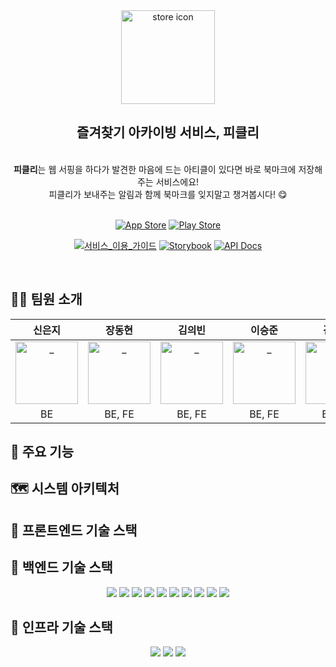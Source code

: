 <div align=center>
  <img width="150" alt="store icon" src="https://github.com/pickly-team/pickly-backend/assets/38103085/c45c3275-60f4-4c36-a15c-d587576aede0">
  <h2> 즐겨찾기 아카이빙 서비스, 피클리 </h2>
  <br>
  <strong>피클리</strong>는 웹 서핑을 하다가 발견한 마음에 드는 아티클이 있다면 바로 북마크에 저장해주는 서비스에요!
  <br>
  피클리가 보내주는 알림과 함께 북마크를 잊지말고 챙겨봅시다! 😋
  <br>
  <br>

[![App Store](https://img.shields.io/badge/App_Store-0D96F6?style=for-the-badge&logo=app-store&logoColor=white)](https://apps.apple.com/kr/app/pickly/id6450514861) [![Play Store](https://img.shields.io/badge/Google_Play-414141?style=for-the-badge&logo=google-play&logoColor=white)](https://play.google.com/store/apps/details?id=com.ww8007.pickly)

[![서비스_이용_가이드](http://img.shields.io/badge/-서비스_이용_가이드-81B441?style=flat&logo=Pinboard&logoColor=white&link=https://github.com/pickly-team/pickly-frontend/wiki/%ED%94%BC%ED%81%B4%EB%A6%AC-%EC%82%AC%EC%9A%A9-%EA%B0%80%EC%9D%B4%EB%93%9C)]([https://github.com/pickly-team/pickly-backend/wiki](https://github.com/pickly-team/pickly-frontend/wiki/%ED%94%BC%ED%81%B4%EB%A6%AC-%EC%82%AC%EC%9A%A9-%EA%B0%80%EC%9D%B4%EB%93%9C)) [![Storybook](http://img.shields.io/badge/Storybook-ff4685?style=flat&logo=Storybook&logoColor=white&link=https://64041bd03de4f07060a931b9-emnknzovqf.chromatic.com/?path=/story/iconography--page)]([https://jupjup.site/](https://64041bd03de4f07060a931b9-emnknzovqf.chromatic.com/?path=/story/iconography--page)) [![API Docs](http://img.shields.io/badge/-API%20Docs-84ea2c?style=flat&logo=swagger&logoColor=white&link=)]()

<br>

</div>

## 🧑‍💻 팀원 소개

<div align=center>

|      신은지      |      장동현      |      김의빈      |      이승준      |      김서연      |      정수빈      |      김서경      |
| :------------: | :------------: | :------------: | :------------: | :------------: | :------------: | :------------: |
| <a href="https://github.com/EunjiShin"> <img src="https://avatars.githubusercontent.com/EunjiShin" width=100px alt="_"/> </a> | <a href="https://github.com/ww8007"> <img src="https://avatars.githubusercontent.com/ww8007" width=100px alt="_"/> </a> | <a href="https://github.com/JoeCP17"> <img src="https://avatars.githubusercontent.com/JoeCP17" width=100px alt="_"/> </a> | <a href="https://github.com/litsynp"> <img src="https://avatars.githubusercontent.com/litsynp" width=100px alt="_"/> </a> | <a href="https://github.com/aeong98"> <img src="https://avatars.githubusercontent.com/aeong98" width=100px alt="_"/> </a> | <a href="https://github.com/SoobinJung1013"> <img src="https://avatars.githubusercontent.com/SoobinJung1013" width=100px alt="_"/> </a> | <a href="https://github.com/JerryK026"> <img src="https://avatars.githubusercontent.com/JerryK026" width=100px alt="_"/> </a> |
| BE | BE, FE | BE, FE | BE, FE | BE, FE | BE, FE | BE |

</div>

## 🚀 주요 기능

<div align=center>

</div>

## 🗺️ 시스템 아키텍처

<div align=center>

</div>

## 🌱 프론트엔드 기술 스택

<div align=center>

</div>

## 🌱 백엔드 기술 스택 

<div align=center>
  
<div style="display: inline;">
<img src="https://img.shields.io/badge/JAVA-007396?style=for-the-badge&logo=java&logoColor=white">
<img src="https://img.shields.io/badge/Springboot-6DB33F?style=for-the-badge&logo=Springboot&logoColor=white">
<img src="https://img.shields.io/badge/gradle-02303A?style=for-the-badge&logo=gradle&logoColor=white">
<img src="https://img.shields.io/badge/spock-4479A1?style=for-the-badge&logo=codedeploy&logoColor=white">
<img src="https://img.shields.io/badge/apachegroovy-4298B8?style=for-the-badge&logo=apachegroovy&logoColor=white">

</div>

<div style="display: inline;">
<img src="https://img.shields.io/badge/postgresql-4169E1?style=for-the-badge&logo=postgresql&logoColor=white">
<img src="https://img.shields.io/badge/queryDSL-000000?style=for-the-badge&logo=cachet&logoColor=white">
<img src="https://img.shields.io/badge/docker-2496ED?style=for-the-badge&logo=docker&logoColor=white">
<img src="https://img.shields.io/badge/firebase-FFCA28?style=for-the-badge&logo=firebase&logoColor=white"> 
<img src="https://img.shields.io/badge/jsoup-8BC0D0?style=for-the-badge&logo=pinboard&logoColor=white">
</div>

<br>

</div>

## 🌱 인프라 기술 스택 

<div align=center>

<div style="display: inline;">
<img src="https://img.shields.io/badge/aws-232F3E?style=for-the-badge&logo=AmazonAWS&logoColor=white">
<img src="https://img.shields.io/badge/GitHub Actions-2088FF?style=for-the-badge&logo=GitHub Actions&logoColor=white"> 
<img src="https://img.shields.io/badge/Jenkins-D24939?style=for-the-badge&logo=jenkins&logoColor=white"> 
</div>

</div>
